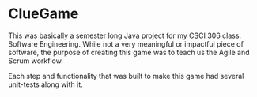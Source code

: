 # ClueGame

This was basically a semester long Java project for my CSCI 306 class: Software Engineering.  While not a very meaningful or impactful piece of software,
the purpose of creating this game was to teach us the Agile and Scrum workflow.

Each step and functionality that was built to make this game had several unit-tests along with it.
